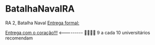 # BatalhaNavalRA
RA 2, Batalha Naval
[Entrega formal:](https://www.youtube.com/watch?v=XxGX_ENlhZs) 

[Entrega com o coração!!!](www.youtube.com/watch?v=gVBL_axMavM&feature=youtu.be) <--------- 💖💖💖💖 9 a cada 10 universitários recomendam